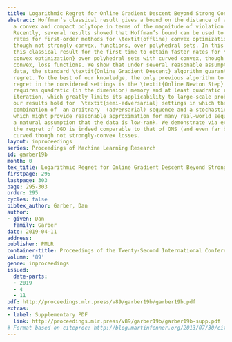 ```yaml
---
title: Logarithmic Regret for Online Gradient Descent Beyond Strong Convexity
abstract: Hoffman’s classical result gives a bound on the distance of a point from
  a convex and compact polytope in terms of the magnitude of violation of the constraints.
  Recently, several results showed that Hoffman’s bound can be used to derive strongly-convex-like
  rates for first-order methods for \textit{offline} convex optimization of curved,
  though not strongly convex, functions, over polyhedral sets. In this work, we use
  this classical result for the first time to obtain faster rates for \textit{online
  convex optimization} over polyhedral sets with curved convex, though not strongly
  convex, loss functions. We show that under several reasonable assumptions on the
  data, the standard \textit{Online Gradient Descent} algorithm guarantees logarithmic
  regret. To the best of our knowledge, the only previous algorithm to achieve logarithmic
  regret in the considered settings is the \textit{Online Newton Step} algorithm which
  requires quadratic (in the dimension) memory and at least quadratic runtime per
  iteration, which greatly limits its applicability to large-scale problems. In particular,
  our results hold for  \textit{semi-adversarial} settings in which the data is a
  combination of  an arbitrary  (adversarial) sequence and a stochastic sequence,
  which might provide reasonable approximation for many real-world sequences, or under
  a natural assumption that the data is low-rank. We demonstrate via experiments that
  the regret of OGD is indeed comparable to that of ONS (and even far better)  on
  curved though not strongly-convex losses.
layout: inproceedings
series: Proceedings of Machine Learning Research
id: garber19b
month: 0
tex_title: Logarithmic Regret for Online Gradient Descent Beyond Strong Convexity
firstpage: 295
lastpage: 303
page: 295-303
order: 295
cycles: false
bibtex_author: Garber, Dan
author:
- given: Dan
  family: Garber
date: 2019-04-11
address: 
publisher: PMLR
container-title: Proceedings of the Twenty-Second International Conference on Artificial Intelligence and Statistics
volume: '89'
genre: inproceedings
issued:
  date-parts:
  - 2019
  - 4
  - 11
pdf: http://proceedings.mlr.press/v89/garber19b/garber19b.pdf
extras:
- label: Supplementary PDF
  link: http://proceedings.mlr.press/v89/garber19b/garber19b-supp.pdf
# Format based on citeproc: http://blog.martinfenner.org/2013/07/30/citeproc-yaml-for-bibliographies/
---
```

